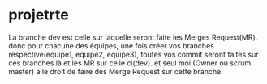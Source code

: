 # projetrte
La branche dev est celle sur laquelle seront faite les Merges Request(MR). donc pour chacune des équipes, une fois créer vos branches respective(equipe1, equipe2, equipe3), toutes vos commit seront faites sur ces branches là et les MR sur celle ci(dev).
et seul moi (Owner ou scrum master) a le droit de faire des Merge Request sur cette branche. 

